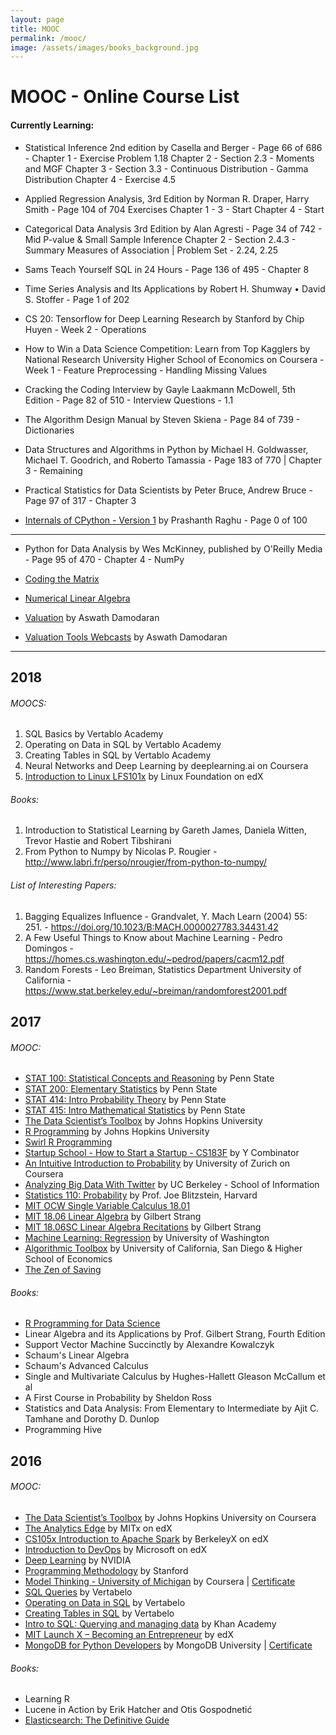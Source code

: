 ```yaml
---
layout: page
title: MOOC
permalink: /mooc/
image: /assets/images/books_background.jpg
---
```


# MOOC - Online Course List

#### Currently Learning:

- Statistical Inference 2nd edition by Casella and Berger - Page 66 of 686 - 
Chapter 1 - Exercise Problem 1.18
Chapter 2 - Section 2.3 - Moments and MGF 
Chapter 3 - Section 3.3 - Continuous Distribution - Gamma Distribution
Chapter 4 - Exercise 4.5


- Applied Regression Analysis, 3rd Edition by Norman R. Draper, Harry Smith - Page 104 of 704
Exercises Chapter 1 - 3 - Start
Chapter 4 - Start

- Categorical Data Analysis 3rd Edition by Alan Agresti - Page 34 of 742 - Mid P-value & Small Sample Inference
Chapter 2 - Section 2.4.3 - Summary Measures of Association | Problem Set - 2.24, 2.25

- Sams Teach Yourself SQL in 24 Hours - Page 136 of 495 - Chapter 8

- Time Series Analysis and Its Applications by Robert H. Shumway • David S. Stoffer - Page 1 of 202


- CS 20: Tensorflow for Deep Learning Research by Stanford by Chip Huyen - Week 2 - Operations

- How to Win a Data Science Competition: Learn from Top Kagglers by National Research University Higher School of Economics on Coursera - Week 1 - Feature Preprocessing - Handling Missing Values

- Cracking the Coding Interview by Gayle Laakmann McDowell, 5th Edition - Page 82 of 510 - Interview Questions - 1.1

- The Algorithm Design Manual by Steven Skiena - Page 84 of 739 - Dictionaries

- Data Structures and Algorithms in Python by Michael H. Goldwasser, Michael T. Goodrich, and Roberto Tamassia - Page 183 of 770 | Chapter 3 - Remaining

- Practical Statistics for Data Scientists by Peter Bruce, Andrew Bruce - Page 97 of 317 - Chapter 3

- [Internals of CPython - Version 1](https://intopython.com/) by Prashanth Raghu - Page 0 of 100
-----------------------------------------------------------------------------------------------------------------------------

- Python for Data Analysis by Wes McKinney, published by O'Reilly Media - Page 95 of 470 - Chapter 4 - NumPy




- [Coding the Matrix](https://cs.brown.edu/video/channels/coding-matrix-fall-2014/)
- [Numerical Linear Algebra](https://github.com/fastai/numerical-linear-algebra)






- [Valuation](https://www.youtube.com/playlist?list=PLUkh9m2BorqkNzSSPrCDkO2jlufVCinVw) by Aswath Damodaran
- [Valuation Tools Webcasts](https://www.youtube.com/playlist?list=PLUkh9m2BorqmRAGzJb5OIvTAKZZu9HWF-) by Aswath Damodaran
------------------------------------------------------------------------------------------------------------------------------

## 2018

###### MOOCS:
1. SQL Basics by Vertablo Academy
2. Operating on Data in SQL by Vertablo Academy
3. Creating Tables in SQL by Vertablo Academy
4. Neural Networks and Deep Learning by deeplearning.ai on Coursera
5. [Introduction to Linux LFS101x](https://www.edx.org/course/introduction-linux-linuxfoundationx-lfs101x-1) by Linux Foundation on edX


###### Books:
1. Introduction to Statistical Learning by Gareth James, Daniela Witten, Trevor Hastie and Robert Tibshirani
2. From Python to Numpy by Nicolas P. Rougier - http://www.labri.fr/perso/nrougier/from-python-to-numpy/

###### List of Interesting Papers:
1. Bagging Equalizes Influence - Grandvalet, Y. Mach Learn (2004) 55: 251. - https://doi.org/10.1023/B:MACH.0000027783.34431.42
2. A Few Useful Things to Know about Machine Learning - Pedro Domingos - https://homes.cs.washington.edu/~pedrod/papers/cacm12.pdf
3. Random Forests - Leo Breiman, Statistics Department University of California - https://www.stat.berkeley.edu/~breiman/randomforest2001.pdf

## 2017

###### MOOC:
- [STAT 100: Statistical Concepts and Reasoning](https://onlinecourses.science.psu.edu/statprogram/stat100) by Penn State
- [STAT 200: Elementary Statistics](https://onlinecourses.science.psu.edu/statprogram/stat200) by Penn State
- [STAT 414: Intro Probability Theory](https://onlinecourses.science.psu.edu/stat414/) by Penn State
- [STAT 415: Intro Mathematical Statistics](https://onlinecourses.science.psu.edu/stat414/node/213) by Penn State
- [The Data Scientist’s Toolbox](https://www.coursera.org/learn/data-scientists-tools) by Johns Hopkins University
- [R Programming](https://www.coursera.org/learn/r-programming) by Johns Hopkins University
- [Swirl R Programming](http://swirlstats.com/)
- [Startup School - How to Start a Startup - CS183F](https://www.youtube.com/playlist?list=PLoROMvodv4rNpMrTeeh-627Lajh6uSUgY) by Y Combinator
- [An Intuitive Introduction to Probability](https://www.coursera.org/learn/introductiontoprobability) by University of Zurich on Coursera
- [Analyzing Big Data With Twitter](https://www.youtube.com/playlist?list=PLE8C1256A28C1487F) by UC Berkeley - School of Information
- [Statistics 110: Probability](https://projects.iq.harvard.edu/stat110/home) by Prof. Joe Blitzstein, Harvard
- [MIT OCW Single Variable Calculus 18.01](https://www.youtube.com/playlist?list=PL590CCC2BC5AF3BC1)
- [MIT 18.06 Linear Algebra](https://www.youtube.com/playlist?list=PLE7DDD91010BC51F8) by Gilbert Strang 
- [MIT 18.06SC Linear Algebra Recitations](https://www.youtube.com/playlist?list=PL221E2BBF13BECF6C) by Gilbert Strang 
- [Machine Learning: Regression](https://www.coursera.org/learn/ml-regression) by University of Washington
- [Algorithmic Toolbox](https://www.coursera.org/learn/algorithmic-toolbox/) by University of California, San Diego & Higher School of Economics
- [The Zen of Saving](https://app.novoed.com/zen-of-saving-1)

###### Books:
- [R Programming for Data Science](https://leanpub.com/rprogramming)
- Linear Algebra and its Applications by Prof. Gilbert Strang, Fourth Edition
- Support Vector Machine Succinctly by Alexandre Kowalczyk
- Schaum's Linear Algebra
- Schaum's Advanced Calculus
- Single and Multivariate Calculus by Hughes-Hallett Gleason McCallum et al
- A First Course in Probability by Sheldon Ross
- Statistics and Data Analysis: From Elementary to Intermediate by Ajit C. Tamhane and Dorothy D. Dunlop
- Programming Hive




## 2016

###### MOOC:
- [The Data Scientist’s Toolbox](https://www.coursera.org/learn/data-scientists-tools) by Johns Hopkins University on Coursera
- [The Analytics Edge](https://www.edx.org/course/analytics-edge-mitx-15-071x-2) by MITx on edX
- [CS105x Introduction to Apache Spark](https://courses.edx.org/courses/course-v1:BerkeleyX+CS105x+1T2016) by BerkeleyX on edX
- [Introduction to DevOps](https://www.edx.org/course/introduction-devops-microsoft-dev212x) by Microsoft on edX
- [Deep Learning](https://developer.nvidia.com/deep-learning-courses) by NVIDIA
- [Programming Methodology](https://see.stanford.edu/Course/CS106A) by Stanford
- [Model Thinking - University of Michigan](https://www.coursera.org/learn/model-thinking) by Coursera | [Certificate](https://github.com/KartikKannapur/kartikkannapur.github.io/blob/master/mooc_certificates/Model_Thinking_Coursera_Michigan.png)
- [SQL Queries](https://academy.vertabelo.com/course/sql-queries) by Vertabelo
- [Operating on Data in SQL](https://academy.vertabelo.com/course/operating-on-data-in-sql) by Vertabelo
- [Creating Tables in SQL](https://academy.vertabelo.com/course/creating-tables-in-sql) by Vertabelo
- [Intro to SQL: Querying and managing data](https://www.khanacademy.org/computing/computer-programming/sql) by Khan Academy
- [MIT Launch X – Becoming an Entrepreneur](https://www.edx.org/course/becoming-entrepreneur-mitx-launch-x) by edX
- [MongoDB for Python Developers](https://university.mongodb.com/courses/M101P/about) by MongoDB University | [Certificate](https://github.com/KartikKannapur/kartikkannapur.github.io/blob/master/mooc_certificates/MongoDB_M101P_Certificate.pdf)

###### Books:
- Learning R
- Lucene in Action by Erik Hatcher and Otis Gospodnetić
- [Elasticsearch: The Definitive Guide](https://www.elastic.co/guide/en/elasticsearch/guide/current/index.html)
